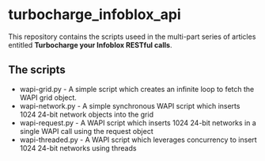 # turbocharge_infoblox_api

This repository contains the scripts useed in the multi-part series of articles entitled **Turbocharge your Infoblox
RESTful calls**.

## The scripts

* wapi-grid.py - A simple script which creates an infinite loop to fetch the WAPI grid object.
* wapi-network.py - A simple synchronous WAPI script which inserts 1024 24-bit network objects into the grid
* wapi-request.py - A WAPI script which inserts 1024 24-bit networks in a single WAPI call using the request object
* wapi-threaded.py - A WAPI script which leverages concurrency to insert 1024 24-bit networks using threads
